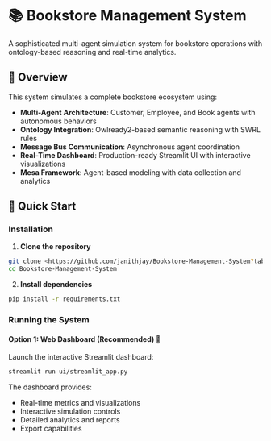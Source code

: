# 📚 Bookstore Management System

A sophisticated multi-agent simulation system for bookstore operations with ontology-based reasoning and real-time analytics.

## 🌟 Overview

This system simulates a complete bookstore ecosystem using:
- **Multi-Agent Architecture**: Customer, Employee, and Book agents with autonomous behaviors
- **Ontology Integration**: Owlready2-based semantic reasoning with SWRL rules
- **Message Bus Communication**: Asynchronous agent coordination
- **Real-Time Dashboard**: Production-ready Streamlit UI with interactive visualizations
- **Mesa Framework**: Agent-based modeling with data collection and analytics

## 🚀 Quick Start

### Installation

1. **Clone the repository**
```bash
git clone <https://github.com/janithjay/Bookstore-Management-System?tab=readme-ov-file>
cd Bookstore-Management-System
```

2. **Install dependencies**
```bash
pip install -r requirements.txt
```

### Running the System

#### Option 1: Web Dashboard (Recommended) 🎨

Launch the interactive Streamlit dashboard:

```bash
streamlit run ui/streamlit_app.py
```

The dashboard provides:
- Real-time metrics and visualizations
- Interactive simulation controls
- Detailed analytics and reports
- Export capabilities
